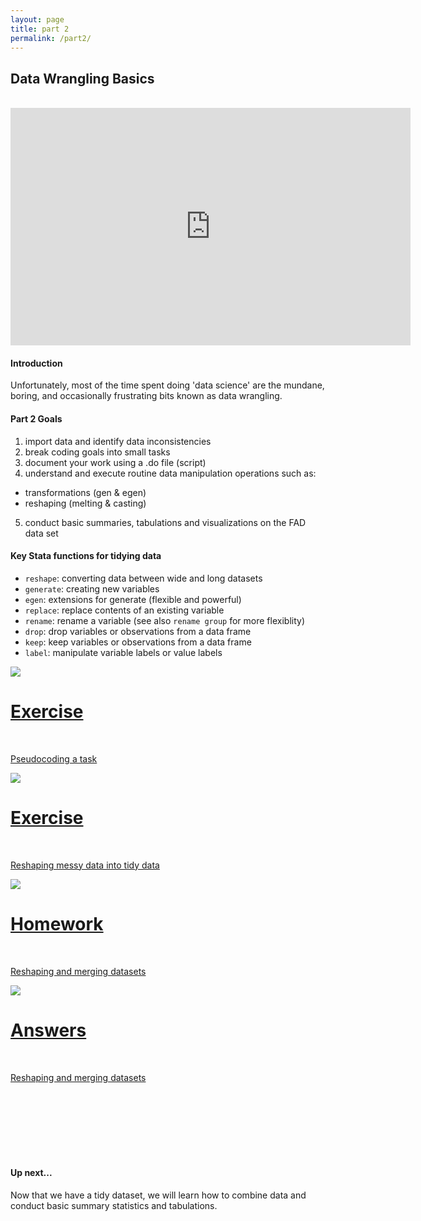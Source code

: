```yaml
---
layout: page
title: part 2
permalink: /part2/
---
```


## Data Wrangling Basics
<br>
<iframe src="https://docs.google.com/presentation/d/1WMrmG1uDxYNPXnvKPhZAtpF2HMnPrOXkWWHM2iAJMFo/embed?start=false&loop=false&delayms=3000" frameborder="0" width="640" height="380" allowfullscreen="true" mozallowfullscreen="true" webkitallowfullscreen="true"></iframe>
<br>   


#### Introduction    
Unfortunately, most of the time spent doing 'data science' are the mundane, boring, and occasionally frustrating bits known as data wrangling.  


####  Part 2 Goals   
1. import data and identify data inconsistencies
2. break coding goals into small tasks
3. document your work using a .do file (script)
4. understand and execute routine data manipulation operations such as:  
- transformations (gen & egen)
- reshaping (melting & casting)
5. conduct basic summaries, tabulations and visualizations on the FAD data set

####  Key Stata functions for tidying data
- `reshape`: converting data between wide and long datasets     
- `generate`: creating new variables  
- `egen`: extensions for generate (flexible and powerful)   
- `replace`: replace contents of an existing variable  
- `rename`: rename a variable (see also `rename group` for more flexiblity)   
- `drop`: drop variables or observations from a data frame   
- `keep`: keep variables or observations from a data frame   
- `label`: manipulate variable labels or value labels   


<div class="icon">
 <div class="thumbnailicon">
        <a href = "https://github.com/GeoCenter/StataTraining/blob/master/Day2/DoFiles/Homework.do" target="_blank">
        <img class="thumbnailicon" src="/StataTraining/img/sublime.png"/> 
        <span>
            <h1>Exercise</h1>
            <br/>
            <p>Pseudocoding a task</p>
        </span>
        </a>
      </div>
    </div>


<div class="icon">
 <div class="thumbnailicon">
        <a href = "https://github.com/GeoCenter/StataTraining/blob/master/Day2/DoFiles/Homework.do" target="_blank">
        <img class="thumbnailicon" src="/StataTraining/img/reshape.png"/> 
        <span>
            <h1>Exercise</h1>
            <br/>
            <p>Reshaping messy data into tidy data</p>
        </span>
        </a>
      </div>
    </div>



<div class="icon">
 <div class="thumbnailicon">
        <a href = "https://github.com/GeoCenter/StataTraining/blob/master/Day2/DoFiles/Homework.do" target="_blank">
        <img class="thumbnailicon" src="/StataTraining/img/homework.png"/> 
        <span>
            <h1>Homework</h1>
            <br/>
            <p>Reshaping and merging datasets</p>
        </span>
        </a>
      </div>
    </div>

<div class="icon">
 <div class="thumbnailicon">
        <a href = "https://github.com/GeoCenter/StataTraining/blob/master/Day2/DoFiles/Reshape_exercises_lauraAnswers.do" target="_blank">
        <img class="thumbnailicon" src="/StataTraining/img/homework_solution.png"/> 
        <span>
            <h1>Answers</h1>
            <br/>
            <p>Reshaping and merging datasets</p>
        </span>
        </a>
      </div>
    </div>   

<br>
<br>
<br>
<br>
<br>
<br>

#### Up next...
Now that we have a tidy dataset, we will learn how to combine data and conduct basic summary statistics and tabulations.
